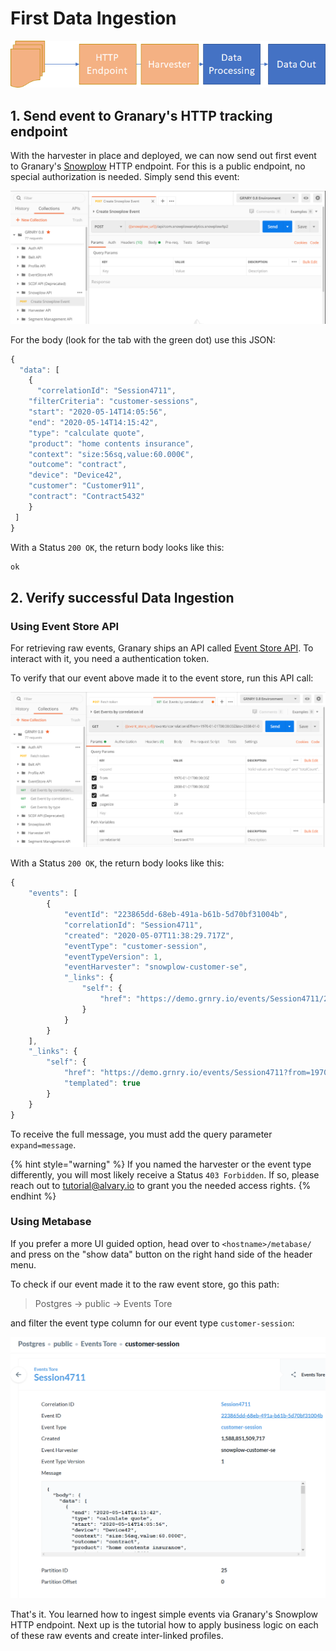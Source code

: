 # First Data Ingestion

![](../../.gitbook/assets/grafik%20%285%29.png)

## 1. Send event to Granary's HTTP tracking endpoint

With the harvester in place and deployed, we can now send out first event to Granary's [Snowplow](../../developer-reference/api-reference/snowplow-api-endpoints.md) HTTP endpoint. For this is a public endpoint, no special authorization is needed. Simply send this event:

![Snowplow API: POST /api/com.snowplowanalytics.snowplow/tp2](../../.gitbook/assets/image%20%2837%29.png)

For the body \(look for the tab with the green dot\) use this JSON:

```javascript
{
  "data": [
	{
	  "correlationId": "Session4711",
    "filterCriteria": "customer-sessions",
    "start": "2020-05-14T14:05:56",
    "end": "2020-05-14T14:15:42",
    "type": "calculate quote",
    "product": "home contents insurance",
    "context": "size:56sq,value:60.000€",
    "outcome": "contract",
    "device": "Device42",
    "customer": "Customer911",
    "contract": "Contract5432"
	}
 ]
}
```

With a Status `200 OK`, the return body looks like this:

```javascript
ok
```

## 2. Verify successful Data Ingestion

### Using Event Store API

For retrieving raw events, Granary ships an API called [Event Store API](../../developer-reference/api-reference/event-store-api.md). To interact with it, you need a authentication token.

To verify that our event above made it to the event store, run this API call:

![Event Store API: GET /events/Session4711](../../.gitbook/assets/image%20%2817%29.png)

With a Status `200 OK`, the return body looks like this:

```javascript
{
    "events": [
        {
            "eventId": "223865dd-68eb-491a-b61b-5d70bf31004b",
            "correlationId": "Session4711",
            "created": "2020-05-07T11:38:29.717Z",
            "eventType": "customer-session",
            "eventTypeVersion": 1,
            "eventHarvester": "snowplow-customer-se",
            "_links": {
                "self": {
                    "href": "https://demo.grnry.io/events/Session4711/223865dd-68eb-491a-b61b-5d70bf31004b"
                }
            }
        }
    ],
    "_links": {
        "self": {
            "href": "https://demo.grnry.io/events/Session4711?from=1970-01-01T00:00:00Z&to=2038-01-01T00:00:00Z&expand=&offset=0&pagesize=20{&type}",
            "templated": true
        }
    }
}
```

To receive the full message, you must add the query parameter `expand=message`.

{% hint style="warning" %}
If you named the harvester or the event type differently, you will most  likely receive a Status `403 Forbidden`. If so, please reach out to [tutorial@alvary.io](mailto:tutorial@alvary.io) to grant you the needed access rights.
{% endhint %}

### Using Metabase

If you prefer a more UI guided option, head over to `<hostname>/metabase/` and press on the "show data" button on the right hand side of the header menu.

To check if our event made it to the raw event store, go this path:

> Postgres -&gt; public -&gt; Events Tore

and filter the event type column for our event type `customer-session`:

![](../../.gitbook/assets/image%20%2830%29.png)

That's it. You learned how to ingest simple events via Granary's Snowplow HTTP endpoint. Next up is the tutorial how to apply business logic on each of these raw events and create inter-linked profiles.

